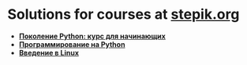 # Solutions for courses at [stepik.org](https://stepik.org)
* **[Поколение Python: курс для начинающих](https://stepik.org/course/58852/)**
* **[Программирование на Python](https://stepik.org/course/67/)**
* **[Введение в Linux](https://stepik.org/course/73/)**



